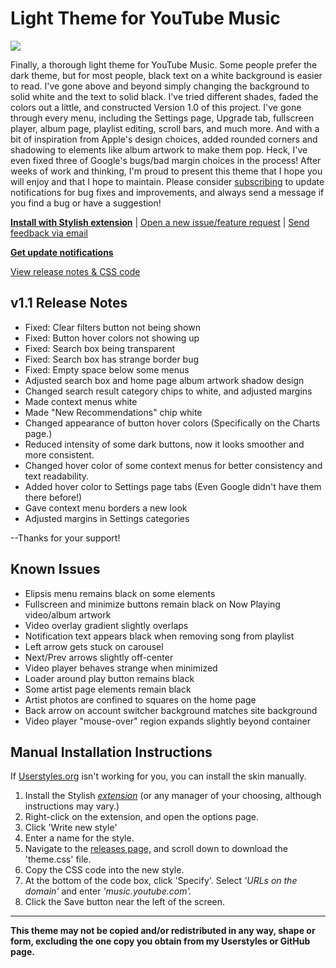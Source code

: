 # Light Theme for YouTube Music

<img src="https://i.ibb.co/9bRWF1N/light-theme-for-youtube-music.png"/>

Finally, a thorough light theme for YouTube Music. Some people prefer the dark theme, but for most people, black text on a white background is easier to read. I've gone above and beyond simply changing the background to solid white and the text to solid black. I've tried different shades, faded the colors out a little, and constructed Version 1.0 of this project. I've gone through every menu, including the Settings page, Upgrade tab, fullscreen player, album page, playlist editing, scroll bars, and much more. And with a bit of inspiration from Apple's design choices, added rounded corners and shadowing to elements like album artwork to make them pop. Heck, I've even fixed three of Google's bugs/bad margin choices in the process! After weeks of work and thinking, I'm proud to present this theme that I hope you will enjoy and that I hope to maintain. Please consider [subscribing](https://docs.google.com/forms/d/e/1FAIpQLSfP30oTyvJfdZN0uIe-EXf8RXHiA_gzssLDjOTXr_5ggWhNaw/viewform?usp=pp_url&entry.635720994=Subscribe+to+update+notifications) to update notifications for bug fixes and improvements, and always send a message if you find a bug or have a suggestion!

**[Install with Stylish extension](https://userstyles.org/styles/207587/light-theme-for-youtube-music)** | [Open a new issue/feature request](https://github.com/Tech-How/Light-Theme-for-YouTube-Music/issues/new/choose) | [Send feedback via email](mailto:tech_how_youtuber_55@yahoo.com?subject=YTM%20Light%20Theme%20Feedback)

**[Get update notifications](https://docs.google.com/forms/d/e/1FAIpQLSfP30oTyvJfdZN0uIe-EXf8RXHiA_gzssLDjOTXr_5ggWhNaw/viewform?usp=pp_url&entry.635720994=Subscribe+to+update+notifications)**

[View release notes & CSS code](https://github.com/Tech-How/Light-Theme-for-YouTube-Music/releases)

## v1.1 Release Notes
- Fixed: Clear filters button not being shown
- Fixed: Button hover colors not showing up
- Fixed: Search box being transparent
- Fixed: Search box has strange border bug
- Fixed: Empty space below some menus
- Adjusted search box and home page album artwork shadow design
- Changed search result category chips to white, and adjusted margins
- Made context menus white
- Made "New Recommendations" chip white
- Changed appearance of button hover colors (Specifically on the Charts page.)
- Reduced intensity of some dark buttons, now it looks smoother and more consistent.
- Changed hover color of some context menus for better consistency and text readability.
- Added hover color to Settings page tabs (Even Google didn't have them there before!)
- Gave context menu borders a new look
- Adjusted margins in Settings categories

--Thanks for your support!


## Known Issues
- Elipsis menu remains black on some elements
- Fullscreen and minimize buttons remain black on Now Playing video/album artwork
- Video overlay gradient slightly overlaps
- Notification text appears black when removing song from playlist
- Left arrow gets stuck on carousel
- Next/Prev arrows slightly off-center
- Video player behaves strange when minimized
- Loader around play button remains black
- Some artist page elements remain black
- Artist photos are confined to squares on the home page
- Back arrow on account switcher background matches site background
- Video player "mouse-over" region expands slightly beyond container


## Manual Installation Instructions
If [Userstyles.org](https://userstyles.org) isn't working for you, you can install the skin manually.

1. Install the Stylish *[extension](https://chrome.google.com/webstore/detail/stylish-custom-themes-for/fjnbnpbmkenffdnngjfgmeleoegfcffe)* (or any manager of your choosing, although instructions may vary.)
2. Right-click on the extension, and open the options page.
3. Click 'Write new style'
4. Enter a name for the style.
5. Navigate to the [releases page,](https://github.com/Tech-How/Light-Theme-for-YouTube-Music/releases) and scroll down to download the 'theme.css' file.
6. Copy the CSS code into the new style.
7. At the bottom of the code box, click 'Specify'. Select *'URLs on the domain'* and enter *'music.youtube.com'.*
8. Click the Save button near the left of the screen.

---
**This theme may not be copied and/or redistributed in any way, shape or form, excluding the one copy you obtain from my Userstyles or GitHub page.**
